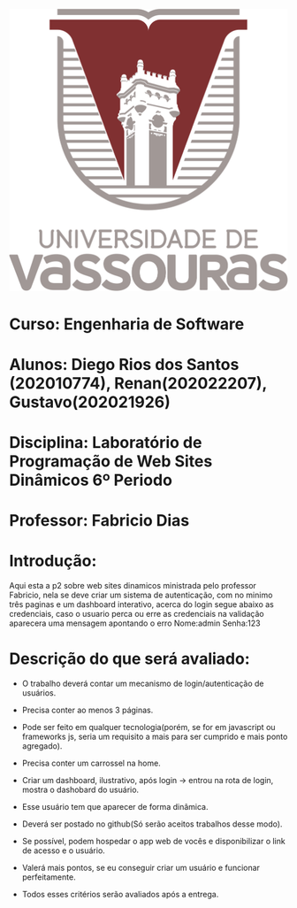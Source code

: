 ![alt text](https://github.com/DiegoWebwork/estrutura-de-dados/blob/main/universidade%20de%20vassouras%20Vertical.png)

# Curso: Engenharia de Software
# Alunos: Diego Rios dos Santos (202010774), Renan(202022207), Gustavo(202021926)
# Disciplina: Laboratório de Programação de Web Sites Dinâmicos 6º Periodo
# Professor: Fabricio Dias



# Introdução:
Aqui esta a p2 sobre web sites dinamicos ministrada pelo professor Fabricio, nela se deve criar um sistema de autenticação, com no minimo três paginas e um dashboard interativo, acerca do login segue abaixo as credenciais, caso o usuario perca ou erre as credenciais na validação aparecera uma mensagem apontando o erro
Nome:admin
Senha:123


# Descrição do que será avaliado:
 
- O trabalho deverá contar um mecanismo de login/autenticação de usuários.

- Precisa conter ao menos 3 páginas.

- Pode ser feito em qualquer tecnologia(porém, se for em javascript ou frameworks js, seria um requisito a mais para ser cumprido e mais ponto agregado).

- Precisa conter um carrossel na home.

- Criar um dashboard, ilustrativo, após login -> entrou na rota de login, mostra o dashobard do usuário.

- Esse usuário tem que aparecer de forma dinâmica.

- Deverá ser postado no github(Só serão aceitos trabalhos desse modo).

- Se possível, podem hospedar o app web de vocês e disponibilizar o link de acesso e o usuário.

- Valerá mais pontos, se eu conseguir criar um usuário e funcionar perfeitamente.

- Todos esses critérios serão avaliados após a entrega.
